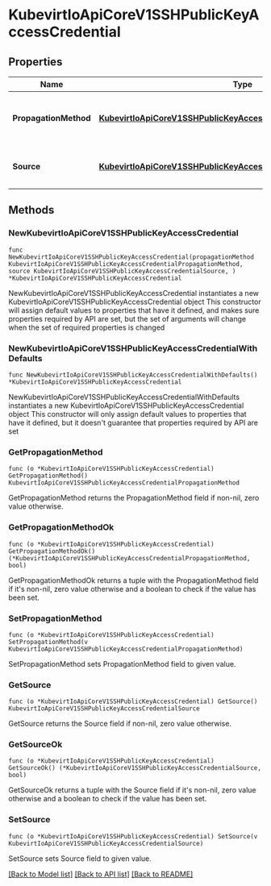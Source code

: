 # KubevirtIoApiCoreV1SSHPublicKeyAccessCredential

## Properties

Name | Type | Description | Notes
------------ | ------------- | ------------- | -------------
**PropagationMethod** | [**KubevirtIoApiCoreV1SSHPublicKeyAccessCredentialPropagationMethod**](KubevirtIoApiCoreV1SSHPublicKeyAccessCredentialPropagationMethod.md) | PropagationMethod represents how the public key is injected into the vm guest. | [default to {}]
**Source** | [**KubevirtIoApiCoreV1SSHPublicKeyAccessCredentialSource**](KubevirtIoApiCoreV1SSHPublicKeyAccessCredentialSource.md) | Source represents where the public keys are pulled from | [default to {}]

## Methods

### NewKubevirtIoApiCoreV1SSHPublicKeyAccessCredential

`func NewKubevirtIoApiCoreV1SSHPublicKeyAccessCredential(propagationMethod KubevirtIoApiCoreV1SSHPublicKeyAccessCredentialPropagationMethod, source KubevirtIoApiCoreV1SSHPublicKeyAccessCredentialSource, ) *KubevirtIoApiCoreV1SSHPublicKeyAccessCredential`

NewKubevirtIoApiCoreV1SSHPublicKeyAccessCredential instantiates a new KubevirtIoApiCoreV1SSHPublicKeyAccessCredential object
This constructor will assign default values to properties that have it defined,
and makes sure properties required by API are set, but the set of arguments
will change when the set of required properties is changed

### NewKubevirtIoApiCoreV1SSHPublicKeyAccessCredentialWithDefaults

`func NewKubevirtIoApiCoreV1SSHPublicKeyAccessCredentialWithDefaults() *KubevirtIoApiCoreV1SSHPublicKeyAccessCredential`

NewKubevirtIoApiCoreV1SSHPublicKeyAccessCredentialWithDefaults instantiates a new KubevirtIoApiCoreV1SSHPublicKeyAccessCredential object
This constructor will only assign default values to properties that have it defined,
but it doesn't guarantee that properties required by API are set

### GetPropagationMethod

`func (o *KubevirtIoApiCoreV1SSHPublicKeyAccessCredential) GetPropagationMethod() KubevirtIoApiCoreV1SSHPublicKeyAccessCredentialPropagationMethod`

GetPropagationMethod returns the PropagationMethod field if non-nil, zero value otherwise.

### GetPropagationMethodOk

`func (o *KubevirtIoApiCoreV1SSHPublicKeyAccessCredential) GetPropagationMethodOk() (*KubevirtIoApiCoreV1SSHPublicKeyAccessCredentialPropagationMethod, bool)`

GetPropagationMethodOk returns a tuple with the PropagationMethod field if it's non-nil, zero value otherwise
and a boolean to check if the value has been set.

### SetPropagationMethod

`func (o *KubevirtIoApiCoreV1SSHPublicKeyAccessCredential) SetPropagationMethod(v KubevirtIoApiCoreV1SSHPublicKeyAccessCredentialPropagationMethod)`

SetPropagationMethod sets PropagationMethod field to given value.


### GetSource

`func (o *KubevirtIoApiCoreV1SSHPublicKeyAccessCredential) GetSource() KubevirtIoApiCoreV1SSHPublicKeyAccessCredentialSource`

GetSource returns the Source field if non-nil, zero value otherwise.

### GetSourceOk

`func (o *KubevirtIoApiCoreV1SSHPublicKeyAccessCredential) GetSourceOk() (*KubevirtIoApiCoreV1SSHPublicKeyAccessCredentialSource, bool)`

GetSourceOk returns a tuple with the Source field if it's non-nil, zero value otherwise
and a boolean to check if the value has been set.

### SetSource

`func (o *KubevirtIoApiCoreV1SSHPublicKeyAccessCredential) SetSource(v KubevirtIoApiCoreV1SSHPublicKeyAccessCredentialSource)`

SetSource sets Source field to given value.



[[Back to Model list]](../README.md#documentation-for-models) [[Back to API list]](../README.md#documentation-for-api-endpoints) [[Back to README]](../README.md)


